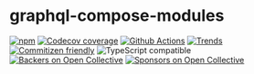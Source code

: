 # graphql-compose-modules

[![npm](https://img.shields.io/npm/v/graphql-compose-modules.svg)](https://www.npmjs.com/package/graphql-compose-modules)
[![Codecov coverage](https://img.shields.io/codecov/c/github/graphql-compose/graphql-compose-modules.svg)](https://codecov.io/github/graphql-compose/graphql-compose-modules)
[![Github Actions](https://github.com/graphql-compose/graphql-compose-modules/workflows/Build%20CI/badge.svg)](https://github.com/graphql-compose/graphql-compose-modules/actions)
[![Trends](https://img.shields.io/npm/dt/graphql-compose-modules.svg)](http://www.npmtrends.com/graphql-compose-modules)
[![Commitizen friendly](https://img.shields.io/badge/commitizen-friendly-brightgreen.svg)](http://commitizen.github.io/cz-cli/)
![TypeScript compatible](https://img.shields.io/badge/typescript-compatible-brightgreen.svg)
[![Backers on Open Collective](https://opencollective.com/graphql-compose/backers/badge.svg)](#backers)
[![Sponsors on Open Collective](https://opencollective.com/graphql-compose/sponsors/badge.svg)](#sponsors)
